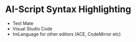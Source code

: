 # AI-Script Syntax Highlighting
* Text Mate
* Visual Studio Code
* tmLanguage for other editors (ACE, CodeMirror etc)
